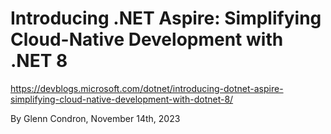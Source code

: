 # Introducing .NET Aspire: Simplifying Cloud-Native Development with .NET 8
https://devblogs.microsoft.com/dotnet/introducing-dotnet-aspire-simplifying-cloud-native-development-with-dotnet-8/

By Glenn Condron, November 14th, 2023
